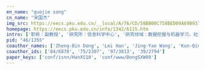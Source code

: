 ```yaml
---
en_name: "guojie song"
cn_name: "宋国杰"
img_src: https://eecs.pku.edu.cn/__local/A/76/CD/58BB00C758BED09A69B9377EC68_90DDF7FA_2E4B.jpg?e=.jpg
homepage: https://eecs.pku.edu.cn/info/1342/6115.htm
intro: ['职称：副教授', '研究所：信息科学中心', '研究领域：数据挖掘与机器学习，社交网络分析，智能交通系统 ', '办公电话：86-10-62754785', '电子邮件：gjsong@pku.edu.cn', '个人主页： ']
pid: "46/1355"
coauthor_names: ['Zheng-Bin Dong', 'Lei Han', 'Jing-Yao Wang', 'Kun-Qing Xie']
coauthor_ids: ['84/6870', '75/2307', '97/3813', '39/2794']
paper_keys: ['conf/isnn/HanXS10', 'conf/www/DongSXW09']
---
```

